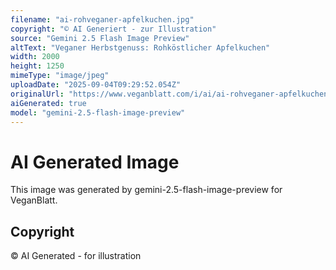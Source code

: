 ```yaml
---
filename: "ai-rohveganer-apfelkuchen.jpg"
copyright: "© AI Generiert - zur Illustration"
source: "Gemini 2.5 Flash Image Preview"
altText: "Veganer Herbstgenuss: Rohköstlicher Apfelkuchen"
width: 2000
height: 1250
mimeType: "image/jpeg"
uploadDate: "2025-09-04T09:29:52.054Z"
originalUrl: "https://www.veganblatt.com/i/ai/ai-rohveganer-apfelkuchen.jpg"
aiGenerated: true
model: "gemini-2.5-flash-image-preview"
---
```


# AI Generated Image

This image was generated by gemini-2.5-flash-image-preview for VeganBlatt.

## Copyright
© AI Generated - for illustration
